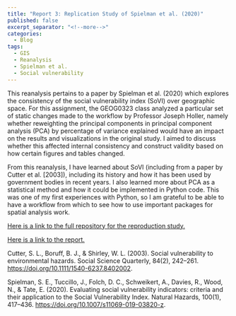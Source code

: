 ```yaml
---
title: "Report 3: Replication Study of Spielman et al. (2020)"
published: false
excerpt_separator: "<!--more-->"
categories:
  - Blog
tags:
  - GIS
  - Reanalysis
  - Spielman et al.
  - Social vulnerability
---
```


This reanalysis pertains to a paper by Spielman et al. (2020) which explores the consistency of the social vulnerability index (SoVI) over geographic space. For this assignment, the GEOG0323 class analyzed a particular set of static changes made to the workflow by Professor Joseph Holler, namely whether reweighting the principal components in principal component analysis (PCA) by percentage of variance explained would have an impact on the results and visualizations in the original study. I aimed to discuss whether this affected internal consistency and construct validity based on how certain figures and tables changed.

From this reanalysis, I have learned about SoVI (including from a paper by Cutter et al. [2003]), including its history and how it has been used by government bodies in recent years. I also learned more about PCA as a statistical method and how it could be implemented in Python code. This was one of my first experiences with Python, so I am grateful to be able to have a workflow from which to see how to use important packages for spatial analysis work.

[Here is a link to the full repository for the reproduction study.](https://github.com/andya17/RPl-Spielman-2020)

[Here is a link to the report.](https://andya17.github.io/RPl-Spielman-2020/) 

Cutter, S. L., Boruff, B. J., & Shirley, W. L. (2003). Social vulnerability to environmental hazards. Social Science Quarterly, 84(2), 242–261. <https://doi.org/10.1111/1540-6237.8402002>.

Spielman, S. E., Tuccillo, J., Folch, D. C., Schweikert, A., Davies, R., Wood, N., & Tate, E. (2020). Evaluating social vulnerability indicators: criteria and their application to the Social Vulnerability Index. Natural Hazards, 100(1), 417–436. <https://doi.org/10.1007/s11069-019-03820-z>.